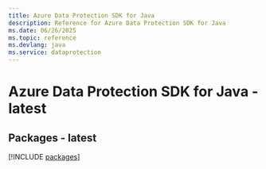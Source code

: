 ```yaml
---
title: Azure Data Protection SDK for Java
description: Reference for Azure Data Protection SDK for Java
ms.date: 06/26/2025
ms.topic: reference
ms.devlang: java
ms.service: dataprotection
---
```

# Azure Data Protection SDK for Java - latest
## Packages - latest
[!INCLUDE [packages](data-protection-index.md)]